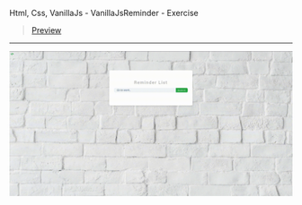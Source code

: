 Html, Css, VanillaJs - VanillaJsReminder - Exercise
> [Preview](https://r4nd3l.github.io/VanillaJsReminder/)
---

![VanillaJsReminder](https://github.com/r4nd3l/VanillaJsReminder/blob/master/img/sample.gif)

